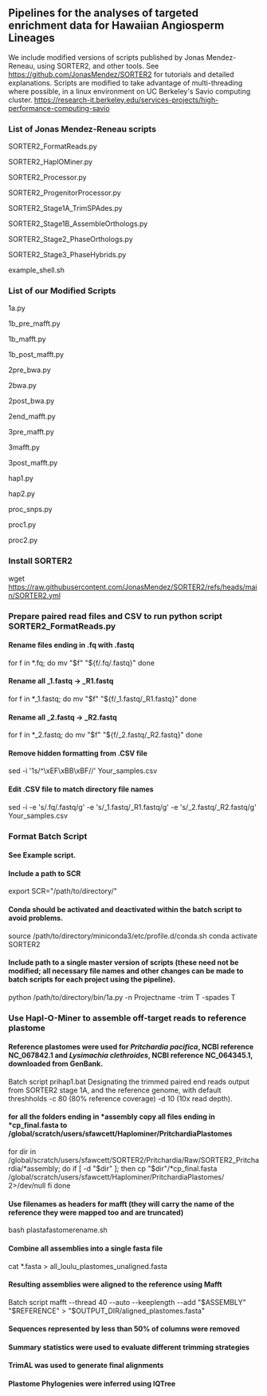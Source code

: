 ## Pipelines for the analyses of targeted enrichment data for Hawaiian Angiosperm Lineages

We include modified versions of scripts published by Jonas Mendez-Reneau, using SORTER2, and other tools.
See https://github.com/JonasMendez/SORTER2 for tutorials and detailed explanations. Scripts are modified to take advantage of multi-threading where possible, in a linux environment on UC Berkeley's Savio computing cluster. https://research-it.berkeley.edu/services-projects/high-performance-computing-savio

### List of Jonas Mendez-Reneau scripts

SORTER2_FormatReads.py

SORTER2_HaplOMiner.py

SORTER2_Processor.py

SORTER2_ProgenitorProcessor.py

SORTER2_Stage1A_TrimSPAdes.py

SORTER2_Stage1B_AssembleOrthologs.py

SORTER2_Stage2_PhaseOrthologs.py

SORTER2_Stage3_PhaseHybrids.py

example_shell.sh

### List of our Modified Scripts

1a.py

1b_pre_mafft.py 

1b_mafft.py  

1b_post_mafft.py  

2pre_bwa.py   

2bwa.py

2post_bwa.py

2end_mafft.py

3pre_mafft.py

3mafft.py

3post_mafft.py


hap1.py

hap2.py


proc_snps.py

proc1.py

proc2.py


### Install SORTER2
wget https://raw.githubusercontent.com/JonasMendez/SORTER2/refs/heads/main/SORTER2.yml


### Prepare paired read files and CSV to run python script SORTER2_FormatReads.py

#### Rename files ending in .fq with .fastq 
for f in *.fq; do
    mv "$f" "${f/.fq/.fastq}"
done

#### Rename all _1.fastq → _R1.fastq
for f in *_1.fastq; do
    mv "$f" "${f/_1.fastq/_R1.fastq}"
done

#### Rename all _2.fastq → _R2.fastq
for f in *_2.fastq; do
    mv "$f" "${f/_2.fastq/_R2.fastq}"
done

#### Remove hidden formatting from .CSV file
sed -i '1s/^\xEF\xBB\xBF//' Your_samples.csv

#### Edit .CSV file to match directory file names
sed -i -e 's/.fq/.fastq/g' -e 's/_1.fastq/_R1.fastq/g' -e 's/_2.fastq/_R2.fastq/g' Your_samples.csv


### Format Batch Script
#### See Example script. 

#### Include a path to SCR
export SCR="/path/to/directory/"

#### Conda should be activated and deactivated within the batch script to avoid problems. 
source /path/to/directory/miniconda3/etc/profile.d/conda.sh
conda activate SORTER2

#### Include path to a single master version of scripts (these need not be modified; all necessary file names and other changes can be made to batch scripts for each project using the pipeline).
python /path/to/directory/bin/1a.py -n Projectname -trim T -spades T

### Use Hapl-O-Miner to assemble off-target reads to reference plastome
#### Reference plastomes were used for _Pritchardia pacifica_, NCBI reference NC_067842.1 and _Lysimachia clethroides_, NCBI reference  NC_064345.1, downloaded from GenBank.
Batch script prihap1.bat
Designating the trimmed paired end reads output from SORTER2 stage 1A, and the reference genome, with default threshholds -c 80 (80% reference coverage) -d 10 (10x read depth).

#### for all the folders ending in *assembly copy all files ending in *cp_final.fasta to /global/scratch/users/sfawcett/Haplominer/PritchardiaPlastomes
 
for dir in /global/scratch/users/sfawcett/SORTER2/Pritchardia/Raw/SORTER2_Pritchardia/*assembly; do
  if [ -d "$dir" ]; then
    cp "$dir"/*cp_final.fasta /global/scratch/users/sfawcett/Haplominer/PritchardiaPlastomes/ 2>/dev/null
  fi
done

####  Use filenames as headers for mafft (they will carry the name of the reference they were mapped too and are truncated)
bash plastafastomerename.sh

#### Combine all assemblies into a single fasta file 
cat *.fasta > all_loulu_plastomes_unaligned.fasta

#### Resulting assemblies were aligned to the reference using Mafft
Batch script
mafft --thread 40 --auto --keeplength --add "$ASSEMBLY" "$REFERENCE" > "$OUTPUT_DIR/aligned_plastomes.fasta"


#### Sequences represented by less than 50% of columns were removed


#### Summary statistics were used to evaluate different trimming strategies

#### TrimAL was used to generate final alignments

#### Plastome Phylogenies were inferred using IQTree



 
















  



       
 


